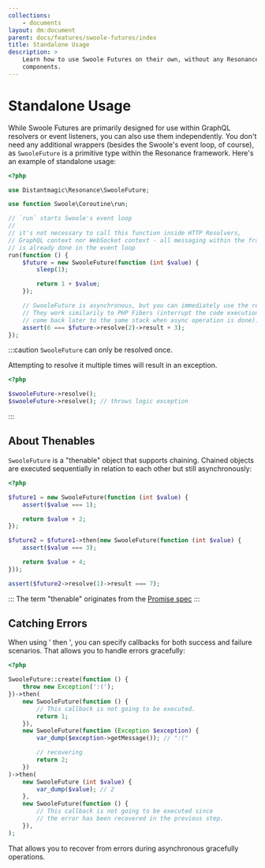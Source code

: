 ```yaml
---
collections: 
    - documents
layout: dm:document
parent: docs/features/swoole-futures/index
title: Standalone Usage
description: >
    Learn how to use Swoole Futures on their own, without any Resonance 
    components.
---
```


# Standalone Usage

While Swoole Futures are primarily designed for use within GraphQL resolvers 
or event listeners, you can also use them independently. You don't need any 
additional wrappers (besides the Swoole's event loop, of course), as 
`SwooleFuture` is a primitive type within the Resonance framework. Here's an 
example of standalone usage:

```php
<?php

use Distantmagic\Resonance\SwooleFuture;

use function Swoole\Coroutine\run;

// `run` starts Swoole's event loop
// 
// it's not necessary to call this function inside HTTP Resolvers, 
// GraphQL context nor WebSocket context - all messaging within the framework
// is already done in the event loop
run(function () {
    $future = new SwooleFuture(function (int $value) {
        sleep(1);

        return 1 + $value;
    });

    // SwooleFuture is asynchronous, but you can immediately use the result.
    // They work similarily to PHP Fibers (interrupt the code execution and
    // come back later to the same stack when async operation is done):
    assert(6 === $future->resolve(2)->result + 3);
});
```

:::caution
`SwooleFuture` can only be resolved once. 

Attempting to resolve it multiple times will result in an exception.

```php
<?php

$swooleFuture->resolve();
$swooleFuture->resolve(); // throws logic exception
```
:::

## About Thenables

`SwooleFuture` is a "thenable" object that supports chaining. 
Chained objects are executed sequentially in relation to each other but 
still asynchronously:

```php
<?php

$future1 = new SwooleFuture(function (int $value) {
    assert($value === 1);

    return $value + 2;
});

$future2 = $future1->then(new SwooleFuture(function (int $value) {
    assert($value === 3);

    return $value + 4;
}));

assert($future2->resolve(1)->result === 7);
```

:::
The term "thenable" originates from the [Promise spec](https://promisesaplus.com/)
:::

## Catching Errors

When using ' then ', you can specify callbacks for both success and failure 
scenarios. That allows you to handle errors gracefully:

```php
<?php

SwooleFuture::create(function () {
    throw new Exception(':(');
})->then(
    new SwooleFuture(function () {
        // This callback is not going to be executed.
        return 1;
    }),
    new SwooleFuture(function (Exception $exception) {
        var_dump($exception->getMessage()); // ":("

        // recovering
        return 2;
    })
)->then(
    new SwooleFuture (int $value) {
        var_dump($value); // 2
    },
    new SwooleFuture(function () {
        // This callback is not going to be executed since 
        // the error has been recovered in the previous step.
    }),
);
```

That allows you to recover from errors during asynchronous gracefully 
operations.
